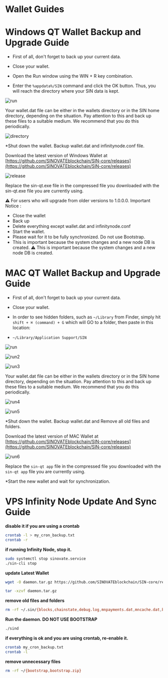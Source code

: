 # Wallet Guides


# Windows QT Wallet Backup and Upgrade Guide

* First of all, don't forget to back up your current data.

* Close your wallet.

* Open the Run window using the WIN + R key combination.


* Enter the `%appdata%/SIN` command and click the OK button. Thus, you will reach the directory where your SIN data is kept.

![run](assets/img/misc/run.png)
 

Your wallet.dat file can be either in the wallets directory or in the SIN home directory, depending on the situation. Pay attention to this and back up these files to a suitable medium. We recommend that you do this periodically.

  
![directory](assets/img/misc/directory.png)

*Shut down the wallet. Backup wallet.dat and infinitynode.conf file.


Download the latest version of Windows Wallet at [https://github.com/SINOVATEblockchain/SIN-core/releases](https://github.com/SINOVATEblockchain/SIN-core/releases)
 

![release](assets/img/misc/release.png)
 
 Replace the sin-qt.exe file in the compressed file you downloaded with the sin-qt.exe file you are currently using.

:warning: For users who will upgrade from older versions to 1.0.0.0. Important Notice :

- Close the wallet
- Back up
- Delete everything except wallet.dat and infinitynode.conf
- Start the wallet.
- Please wait for it to be fully synchronized. Do not use Bootstrap.
- This is important because the system changes and a new node DB is created.
:warning: This is important because the system changes and a new node DB is created.



# MAC QT Wallet Backup and Upgrade Guide

* First of all, don't forget to back up your current data.

* Close your wallet.

* In order to see hidden folders, such as `~/Library` from Finder, simply hit `shift + ⌘ (command) + G` which will GO to a folder, then paste in this location:


* ```~/Library/Application Support/SIN```

![run](assets/img/misc/mac_backup01.png)

![run2](assets/img/misc/mac_backup02.png)

![run3](assets/img/misc/mac_backup03.png)
 

Your wallet.dat file can be either in the wallets directory or in the SIN home directory, depending on the situation. Pay attention to this and back up these files to a suitable medium. We recommend that you do this periodically.

  
![run4](assets/img/misc/mac_backup04.png)

![run5](assets/img/misc/mac_backup05.png)

*Shut down the wallet. Backup wallet.dat and Remove all old files and folders. 


Download the latest version of MAC Wallet at [https://github.com/SINOVATEblockchain/SIN-core/releases](https://github.com/SINOVATEblockchain/SIN-core/releases)
 

![run6](assets/img/misc/mac_backup06.png)
  

Replace the `sin-qt app` file in the compressed file you downloaded with the `sin-qt app` file you are currently using.

*Start the new wallet and wait for synchronization.



# VPS Infinity Node Update And Sync Guide

**disable it if you are using a crontab**
```bash
crontab -l > my_cron_backup.txt
crontab -r
```

**if running Infinity Node, stop it.**
```bash
sudo systemctl stop sinovate.service
./sin-cli stop
```

**update Latest Wallet** 
```bash
wget -O daemon.tar.gz https://github.com/SINOVATEblockchain/SIN-core/releases/latest/download/daemon.tar.gz

tar -xzvf daemon.tar.gz
```

**remove old files and folders**
```bash
rm -rf ~/.sin/{blocks,chainstate,debug.log,mnpayments.dat,mncache.dat,banlist.dat,peers.dat,netfulfilled.dat,governance.dat,fee_estimates.dat}
```

**Run the daemon. DO NOT USE BOOTSTRAP**
```bash
./sind
```

**if everything is ok and you are using crontab, re-enable it.**
```bash
crontab my_cron_backup.txt
crontab -l
```
**remove unnecessary files**
```bash
rm -rf ~/{bootstrap,bootstrap.zip}
```
